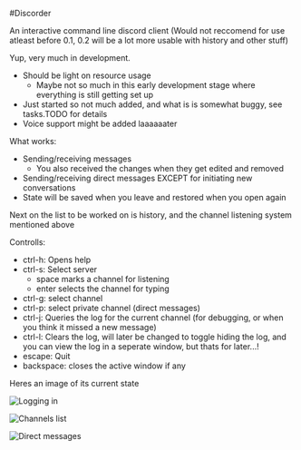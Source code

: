 #Discorder

An interactive command line discord client (Would not reccomend for use atleast before 0.1, 0.2 will be a lot more usable with history and other stuff)

Yup, very much in development.

 - Should be light on resource usage
     + Maybe not so much in this early development stage where everything is still getting set up
 - Just started so not much added, and what is is somewhat buggy, see tasks.TODO for details
 - Voice support might be added laaaaaater

What works:
 - Sending/receiving messages
     + You also received the changes when they get edited and removed
 - Sending/receiving direct messages EXCEPT for initiating new conversations
 - State will be saved when you leave and restored when you open again

Next on the list to be worked on is history, and the channel listening system mentioned above

Controlls:

 - ctrl-h: Opens help 
 - ctrl-s: Select server
     + space marks a channel for listening
     + enter selects the channel for typing
 - ctrl-g: select channel 
 - ctrl-p: select private channel (direct messages)
 - ctrl-j: Queries the log for the current channel (for debugging, or when you think it missed a new message)
 - ctrl-l: Clears the log, will later be changed to toggle hiding the log, and you can view the log in a seperate window, but thats for later...!
 - escape: Quit
 - backspace: closes the active window if any

Heres an image of its current state

![Logging in](https://dl.dropboxusercontent.com/u/17487167/screenshots/2016-03-16T01%3A00%3A23%2B01%3A00.png)

![Channels list](https://dl.dropboxusercontent.com/u/17487167/screenshots/2016-03-16T03%3A57%3A45%2B01%3A00.png)

![Direct messages](https://dl.dropboxusercontent.com/u/17487167/screenshots/2016-03-18T04%3A15%3A40%2B01%3A00.png)


